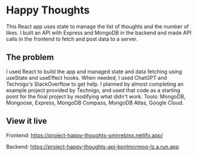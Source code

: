 # Happy Thoughts

This React app uses state to manage the list of thoughts and the number of likes. I built an API with Express and MongoDB in the backend and made API calls in the frontend to fetch and post data to a server. 

## The problem

I used React to build the app and managed state and data fetching using useState and useEffect hooks. When needed, I used ChatGPT and Technigo's StackOverflow to get help. I planned by almost completing an example project provided by Technigo, and used that code as a starting point for the final project by modifying what didn't work. Tools: MongoDB, Mongoose, Express, MongoDB Compass, MongoDB Atlas, Google Cloud.

## View it live

Frontend:
https://project-happy-thoughts-smirrebinx.netlify.app/

Backend:
https://project-happy-thoughts-api-kpnlmcrmoq-lz.a.run.app

